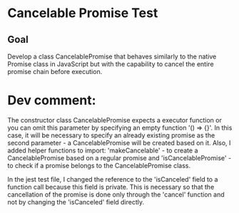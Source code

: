 # Cancelable Promise Test

## Goal

Develop a class CancelablePromise that behaves similarly to the native Promise class in JavaScript but with the capability to cancel the entire promise chain before execution.

# Dev comment:

The constructor class CancelablePromise expects a executor function or you can omit this parameter by specifying an empty function '() => {}'. In this case, it will be necessary to specify an already existing promise as the second parameter - a CancelablePromise will be created based on it. Also, I added helper functions to import: 'makeCancelable' - to create a CancelablePromise based on a regular promise and 'isCancelablePromise' - to check if a promise belongs to the CancelablePromise class.

In the jest test file, I changed the reference to the 'isCanceled' field to a function call because this field is private. This is necessary so that the cancellation of the promise is done only through the 'cancel' function and not by changing the 'isCanceled' field directly.
